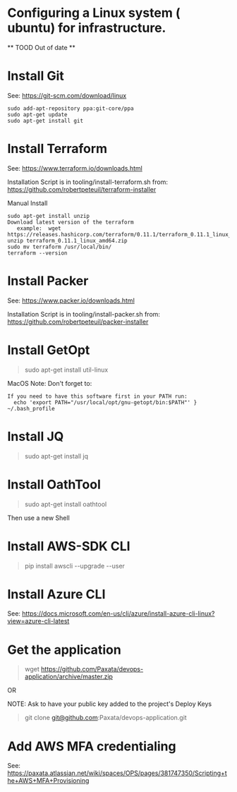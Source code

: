 # Configuring a Linux system ( ubuntu) for infrastructure.

** TOOD Out of date **


# Install Git

See:  https://git-scm.com/download/linux

```
sudo add-apt-repository ppa:git-core/ppa
sudo apt-get update
sudo apt-get install git
```

# Install Terraform

See:  https://www.terraform.io/downloads.html

Installation Script is in tooling/install-terraform.sh
   from:  https://github.com/robertpeteuil/terraform-installer

Manual Install
```
sudo apt-get install unzip
Download latest version of the terraform
   example:  wget https://releases.hashicorp.com/terraform/0.11.1/terraform_0.11.1_linux_amd64.zip
unzip terraform_0.11.1_linux_amd64.zip
sudo mv terraform /usr/local/bin/
terraform --version
```

# Install Packer

See:  https://www.packer.io/downloads.html

Installation Script is in tooling/install-packer.sh
   from:  https://github.com/robertpeteuil/packer-installer

# Install GetOpt

> sudo apt-get install util-linux

MacOS Note:  Don't forget to:  

```
If you need to have this software first in your PATH run:
  echo 'export PATH="/usr/local/opt/gnu-getopt/bin:$PATH"' } ~/.bash_profile
```
# Install JQ

> sudo apt-get install jq

# Install OathTool

> sudo apt-get install oathtool

Then use a new Shell

# Install AWS-SDK CLI

> pip install awscli --upgrade --user

# Install Azure CLI

See:  https://docs.microsoft.com/en-us/cli/azure/install-azure-cli-linux?view=azure-cli-latest

# Get the application

>  wget https://github.com/Paxata/devops-application/archive/master.zip

OR

NOTE: Ask to have your public key added to the project's Deploy Keys

> git clone git@github.com:Paxata/devops-application.git

# Add AWS MFA credentialing

See:  https://paxata.atlassian.net/wiki/spaces/OPS/pages/381747350/Scripting+the+AWS+MFA+Provisioning
